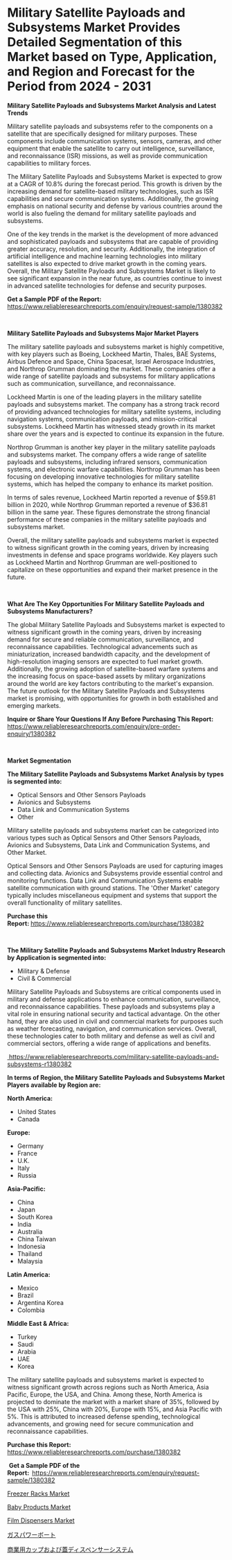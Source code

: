 <p><h1>Military Satellite Payloads and Subsystems Market Provides Detailed Segmentation of this Market based on Type, Application, and Region and Forecast for the Period from 2024 - 2031</h1></p><p><strong>Military Satellite Payloads and Subsystems Market Analysis and Latest Trends</strong></p>
<p><p>Military satellite payloads and subsystems refer to the components on a satellite that are specifically designed for military purposes. These components include communication systems, sensors, cameras, and other equipment that enable the satellite to carry out intelligence, surveillance, and reconnaissance (ISR) missions, as well as provide communication capabilities to military forces.</p><p>The Military Satellite Payloads and Subsystems Market is expected to grow at a CAGR of 10.8% during the forecast period. This growth is driven by the increasing demand for satellite-based military technologies, such as ISR capabilities and secure communication systems. Additionally, the growing emphasis on national security and defense by various countries around the world is also fueling the demand for military satellite payloads and subsystems.</p><p>One of the key trends in the market is the development of more advanced and sophisticated payloads and subsystems that are capable of providing greater accuracy, resolution, and security. Additionally, the integration of artificial intelligence and machine learning technologies into military satellites is also expected to drive market growth in the coming years. Overall, the Military Satellite Payloads and Subsystems Market is likely to see significant expansion in the near future, as countries continue to invest in advanced satellite technologies for defense and security purposes.</p></p>
<p><strong>Get a Sample PDF of the Report:&nbsp;</strong> <a href="https://www.reliableresearchreports.com/enquiry/request-sample/1380382">https://www.reliableresearchreports.com/enquiry/request-sample/1380382</a></p>
<p>&nbsp;</p>
<p><strong>Military Satellite Payloads and Subsystems Major Market Players</strong></p>
<p><p>The military satellite payloads and subsystems market is highly competitive, with key players such as Boeing, Lockheed Martin, Thales, BAE Systems, Airbus Defence and Space, China Spacesat, Israel Aerospace Industries, and Northrop Grumman dominating the market. These companies offer a wide range of satellite payloads and subsystems for military applications such as communication, surveillance, and reconnaissance.</p><p>Lockheed Martin is one of the leading players in the military satellite payloads and subsystems market. The company has a strong track record of providing advanced technologies for military satellite systems, including navigation systems, communication payloads, and mission-critical subsystems. Lockheed Martin has witnessed steady growth in its market share over the years and is expected to continue its expansion in the future.</p><p>Northrop Grumman is another key player in the military satellite payloads and subsystems market. The company offers a wide range of satellite payloads and subsystems, including infrared sensors, communication systems, and electronic warfare capabilities. Northrop Grumman has been focusing on developing innovative technologies for military satellite systems, which has helped the company to enhance its market position.</p><p>In terms of sales revenue, Lockheed Martin reported a revenue of $59.81 billion in 2020, while Northrop Grumman reported a revenue of $36.81 billion in the same year. These figures demonstrate the strong financial performance of these companies in the military satellite payloads and subsystems market.</p><p>Overall, the military satellite payloads and subsystems market is expected to witness significant growth in the coming years, driven by increasing investments in defense and space programs worldwide. Key players such as Lockheed Martin and Northrop Grumman are well-positioned to capitalize on these opportunities and expand their market presence in the future.</p></p>
<p>&nbsp;</p>
<p><strong>What Are The Key Opportunities For Military Satellite Payloads and Subsystems Manufacturers?</strong></p>
<p><p>The global Military Satellite Payloads and Subsystems market is expected to witness significant growth in the coming years, driven by increasing demand for secure and reliable communication, surveillance, and reconnaissance capabilities. Technological advancements such as miniaturization, increased bandwidth capacity, and the development of high-resolution imaging sensors are expected to fuel market growth. Additionally, the growing adoption of satellite-based warfare systems and the increasing focus on space-based assets by military organizations around the world are key factors contributing to the market's expansion. The future outlook for the Military Satellite Payloads and Subsystems market is promising, with opportunities for growth in both established and emerging markets.</p></p>
<p><strong>Inquire or Share Your Questions If Any Before Purchasing This Report:</strong> <a href="https://www.reliableresearchreports.com/enquiry/pre-order-enquiry/1380382">https://www.reliableresearchreports.com/enquiry/pre-order-enquiry/1380382</a></p>
<p>&nbsp;</p>
<p><strong>Market Segmentation</strong></p>
<p><strong>The Military Satellite Payloads and Subsystems Market Analysis by types is segmented into:</strong></p>
<p><ul><li>Optical Sensors and Other Sensors Payloads</li><li>Avionics and Subsystems</li><li>Data Link and Communication Systems</li><li>Other</li></ul></p>
<p><p>Military satellite payloads and subsystems market can be categorized into various types such as Optical Sensors and Other Sensors Payloads, Avionics and Subsystems, Data Link and Communication Systems, and Other Market. </p><p>Optical Sensors and Other Sensors Payloads are used for capturing images and collecting data. Avionics and Subsystems provide essential control and monitoring functions. Data Link and Communication Systems enable satellite communication with ground stations. The 'Other Market' category typically includes miscellaneous equipment and systems that support the overall functionality of military satellites.</p></p>
<p><strong>Purchase this Report:&nbsp;</strong><a href="https://www.reliableresearchreports.com/purchase/1380382">https://www.reliableresearchreports.com/purchase/1380382</a></p>
<p>&nbsp;</p>
<p><strong>The Military Satellite Payloads and Subsystems Market Industry Research by Application is segmented into:</strong></p>
<p><ul><li>Military & Defense</li><li>Civil & Commercial</li></ul></p>
<p><p>Military Satellite Payloads and Subsystems are critical components used in military and defense applications to enhance communication, surveillance, and reconnaissance capabilities. These payloads and subsystems play a vital role in ensuring national security and tactical advantage. On the other hand, they are also used in civil and commercial markets for purposes such as weather forecasting, navigation, and communication services. Overall, these technologies cater to both military and defense as well as civil and commercial sectors, offering a wide range of applications and benefits.</p></p>
<p><a href="https://www.reliableresearchreports.com/military-satellite-payloads-and-subsystems-r1380382">&nbsp;https://www.reliableresearchreports.com/military-satellite-payloads-and-subsystems-r1380382</a></p>
<p><strong>In terms of Region, the Military Satellite Payloads and Subsystems Market Players available by Region are:</strong></p>
<p>
    <p> <strong> North America: </strong>
        <ul>
            <li>United States</li>
            <li>Canada</li>
        </ul>
        </p> 
    <p> <strong> Europe: </strong>
        <ul>
            <li>Germany</li>
            <li>France</li>
            <li>U.K.</li>
            <li>Italy</li>
            <li>Russia</li>
        </ul>
        </p> 
    <p> <strong> Asia-Pacific: </strong>
        <ul>
            <li>China</li>
            <li>Japan</li>
            <li>South Korea</li>
            <li>India</li>
            <li>Australia</li>
            <li>China Taiwan</li>
            <li>Indonesia</li>
            <li>Thailand</li>
            <li>Malaysia</li>
        </ul>
        </p> 
    <p> <strong> Latin America: </strong>
        <ul>
            <li>Mexico</li>
            <li>Brazil</li>
            <li>Argentina Korea</li>
            <li>Colombia</li>
        </ul>
        </p> 
    <p> <strong> Middle East & Africa: </strong>
        <ul>
            <li>Turkey</li>
            <li>Saudi</li>
            <li>Arabia</li>
            <li>UAE</li>
            <li>Korea</li>
        </ul>
    </p>
    </p>
<p><p>The military satellite payloads and subsystems market is expected to witness significant growth across regions such as North America, Asia Pacific, Europe, the USA, and China. Among these, North America is projected to dominate the market with a market share of 35%, followed by the USA with 25%, China with 20%, Europe with 15%, and Asia Pacific with 5%. This is attributed to increased defense spending, technological advancements, and growing need for secure communication and reconnaissance capabilities.</p></p>
<p><strong>Purchase this Report: </strong><a href="https://www.reliableresearchreports.com/purchase/1380382">https://www.reliableresearchreports.com/purchase/1380382</a></p>
<p>&nbsp;<strong>Get a Sample PDF of the Report:&nbsp;&nbsp;</strong><a href="https://www.reliableresearchreports.com/enquiry/request-sample/1380382">https://www.reliableresearchreports.com/enquiry/request-sample/1380382</a></p>
<p><strong></strong></p>
<p><p><a href="https://github.com/NorbertYates/Market-Research-Report-List-5/blob/main/freezer-racks-market.md">Freezer Racks Market</a></p><p><a href="https://www.linkedin.com/pulse/baby-products-market-research-report-includes-analysis-size-ky85f">Baby Products Market</a></p><p><a href="https://github.com/itulahketika112/Market-Research-Report-List-1/blob/main/film-dispensers-market.md">Film Dispensers Market</a></p><p><a href="https://github.com/RaeJenkins1952/Market-Research-Report-List-1/blob/main/9283575161428.md">ガスパワーボート</a></p><p><a href="https://github.com/TysonKub/Market-Research-Report-List-1/blob/main/2774600161429.md">商業用カップおよび蓋ディスペンサーシステム</a></p></p>